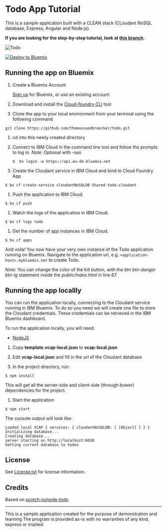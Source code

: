 # Todo App Tutorial

This is a sample application built with a CLEAN stack (CLoudant NoSQL database, Express, Angular and Node.js).

**If you are looking for the step-by-step tutorial, look at [this branch](https://github.com/lionelmace/node-todo/tree/tutorial).**

![Todo](screenshot.png)

[![Deploy to Bluemix](http://bluemix.net/deploy/button.png)](https://bluemix.net/deploy)

## Running the app on Bluemix

1. Create a Bluemix Account

    [Sign up][bluemix_signup_url] for Bluemix, or use an existing account.

1. Download and install the [Cloud-foundry CLI][cloud_foundry_url] tool

1. Clone the app to your local environment from your terminal using the following command

  ```
  git clone https://github.com/thomassuedbroecker/todo.git
  ```

1. cd into this newly created directory

1. Connect to IBM Cloud in the command line tool and follow the prompts to log in.
   _Note:_ Optional with -sso

   ```
   $  bx login -a https://api.eu-de.bluemix.net
   ```

1. Create the Cloudant service in IBM Cloud and bind to Cloud Foundry App

  ```
  $ bx cf create-service cloudantNoSQLDB Shared todo-cloudant
  ```

1. Push the application to IBM Cloud.

  ```
  $ bx cf push
  ```

1. Watch the logs of the application in IBM Cloud.
  ```
  $ bx cf logs todo
  ```

1. Get the number of app instances in IBM Cloud.
  ```
  $ bx cf apps
  ```

And voila! You now have your very own instance of the Todo application running on Bluemix.
Navigate to the application url, e.g. `<application-host>.mybluemix.net` to create Todo.

_Note:_ You can change the color of the kill button, with the *btn btn-danger btn-lg* statement inside the *public/index.html* in line 67.

## Running the app locallly

You can run the application locally, connecting to the Cloudant service running in IBM Bluemix.
To do so you need we will create one file to store the Cloudant credentials.
These credentials can be retrieved in the IBM Bluemix dashboard.

To run the application locally, you will need:
  * [NodeJS](http://nodejs.org)


1. Copy **template.vcap-local.json** to **vcap-local.json**

1. Edit **vcap-local.json** and fill in the *url* of the Cloudant database

1. In the project directory, run:

  ```
  $ npm install
  ```

  This will get all the server-side and client-side (through *bower*) dependencies for the project.

1. Start the application

  ```
  $ npm start
  ```

  The console output will look like:
  ```
  Loaded local VCAP { services: { cloudantNoSQLDB: [ [Object] ] } }
  Initializing database...
  Creating database...
  server starting on http://localhost:6020
  Setting current database to todos
  ```

## License

See [License.txt](License.txt) for license information.

## Credits

Based on [scotch-io/node-todo](https://github.com/scotch-io/node-todo)

---

This is a sample application created for the purpose of demonstration and learning
The program is provided as-is with no warranties of any kind, express or implied.

[bluemix_signup_url]: https://console.ng.bluemix.net/?cm_mmc=GitHubReadMe-_-BluemixSampleApp-_-Node-_-Workflow
[cloud_foundry_url]: https://github.com/cloudfoundry/cli/releases
